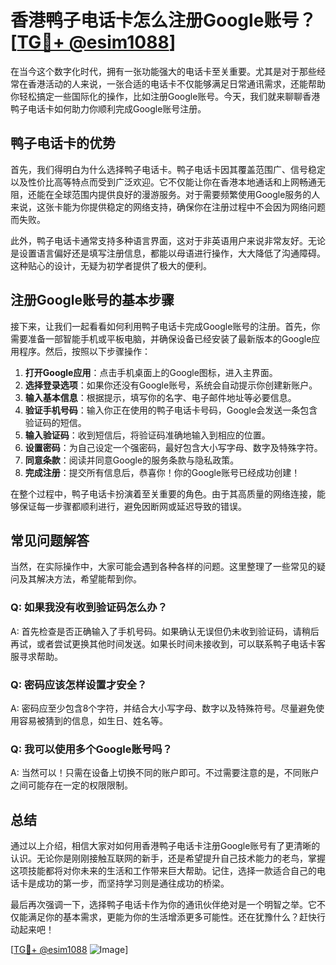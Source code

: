 # 香港鸭子电话卡怎么注册Google账号？[[TG💪+ @esim1088](https://t.me/s/esim1088)]

在当今这个数字化时代，拥有一张功能强大的电话卡至关重要。尤其是对于那些经常在香港活动的人来说，一张合适的电话卡不仅能够满足日常通讯需求，还能帮助你轻松搞定一些国际化的操作，比如注册Google账号。今天，我们就来聊聊香港鸭子电话卡如何助力你顺利完成Google账号注册。

## 鸭子电话卡的优势

首先，我们得明白为什么选择鸭子电话卡。鸭子电话卡因其覆盖范围广、信号稳定以及性价比高等特点而受到广泛欢迎。它不仅能让你在香港本地通话和上网畅通无阻，还能在全球范围内提供良好的漫游服务。对于需要频繁使用Google服务的人来说，这张卡能为你提供稳定的网络支持，确保你在注册过程中不会因为网络问题而失败。

此外，鸭子电话卡通常支持多种语言界面，这对于非英语用户来说非常友好。无论是设置语言偏好还是填写注册信息，都能以母语进行操作，大大降低了沟通障碍。这种贴心的设计，无疑为初学者提供了极大的便利。

## 注册Google账号的基本步骤

接下来，让我们一起看看如何利用鸭子电话卡完成Google账号的注册。首先，你需要准备一部智能手机或平板电脑，并确保设备已经安装了最新版本的Google应用程序。然后，按照以下步骤操作：

1. **打开Google应用**：点击手机桌面上的Google图标，进入主界面。
2. **选择登录选项**：如果你还没有Google账号，系统会自动提示你创建新账户。
3. **输入基本信息**：根据提示，填写你的名字、电子邮件地址等必要信息。
4. **验证手机号码**：输入你正在使用的鸭子电话卡号码，Google会发送一条包含验证码的短信。
5. **输入验证码**：收到短信后，将验证码准确地输入到相应的位置。
6. **设置密码**：为自己设定一个强密码，最好包含大小写字母、数字及特殊字符。
7. **同意条款**：阅读并同意Google的服务条款与隐私政策。
8. **完成注册**：提交所有信息后，恭喜你！你的Google账号已经成功创建！

在整个过程中，鸭子电话卡扮演着至关重要的角色。由于其高质量的网络连接，能够保证每一步骤都顺利进行，避免因断网或延迟导致的错误。

## 常见问题解答

当然，在实际操作中，大家可能会遇到各种各样的问题。这里整理了一些常见的疑问及其解决方法，希望能帮到你。

### Q: 如果我没有收到验证码怎么办？
A: 首先检查是否正确输入了手机号码。如果确认无误但仍未收到验证码，请稍后再试，或者尝试更换其他时间发送。如果长时间未接收到，可以联系鸭子电话卡客服寻求帮助。

### Q: 密码应该怎样设置才安全？
A: 密码应至少包含8个字符，并结合大小写字母、数字以及特殊符号。尽量避免使用容易被猜到的信息，如生日、姓名等。

### Q: 我可以使用多个Google账号吗？
A: 当然可以！只需在设备上切换不同的账户即可。不过需要注意的是，不同账户之间可能存在一定的权限限制。

## 总结

通过以上介绍，相信大家对如何用香港鸭子电话卡注册Google账号有了更清晰的认识。无论你是刚刚接触互联网的新手，还是希望提升自己技术能力的老鸟，掌握这项技能都将对你未来的生活和工作带来巨大帮助。记住，选择一款适合自己的电话卡是成功的第一步，而坚持学习则是通往成功的桥梁。

最后再次强调一下，选择鸭子电话卡作为你的通讯伙伴绝对是一个明智之举。它不仅能满足你的基本需求，更能为你的生活增添更多可能性。还在犹豫什么？赶快行动起来吧！

[[TG💪+ @esim1088](https://t.me/s/esim1088) ![Image](https://i.postimg.cc/4NQfJmqS/Snipaste-2025-05-13-00-14-12.png)]